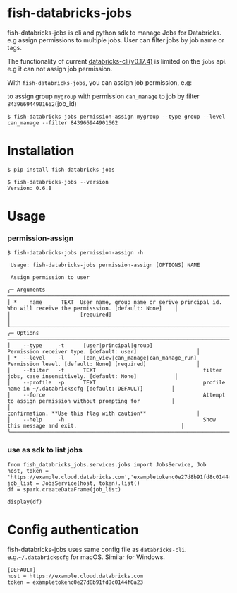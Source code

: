 # fish-databricks-jobs 

fish-databricks-jobs is cli and python sdk to manage Jobs for Databricks. e.g assign permissions to multiple jobs. User can filter jobs by job name or tags.  

The functionality of current [databricks-cli(v0.17.4)](https://pypi.org/project/databricks-cli/) is limited on the `jobs` api. e.g it can not assign job permission.

With `fish-databricks-jobs`, you can assign job permission, e.g: 

to assign group `mygroup` with permission `can_manage` to job by filter `843966944901662`(job_id) 
```angular2html
$ fish-databricks-jobs permission-assign mygroup --type group --level can_manage --filter 843966944901662
```
# Installation
```
$ pip install fish-databricks-jobs
```
```angular2html
$ fish-databricks-jobs --version
Version: 0.6.8
```
# Usage
### permission-assign
```
$ fish-databricks-jobs permission-assign -h

 Usage: fish-databricks-jobs permission-assign [OPTIONS] NAME

 Assign permission to user

╭─ Arguments ─────────────────────────────────────────────────────────────────────────────────────────────────────────────╮
│ *    name      TEXT  User name, group name or serive principal id. Who will receive the permisssion. [default: None]    │
│                      [required]                                                                                         │
╰─────────────────────────────────────────────────────────────────────────────────────────────────────────────────────────╯
╭─ Options ───────────────────────────────────────────────────────────────────────────────────────────────────────────────╮
│    --type     -t      [user|principal|group]                Permission receiver type. [default: user]                   │
│ *  --level    -l      [can_view|can_manage|can_manage_run]  Permission level. [default: None] [required]                │
│    --filter   -f      TEXT                                  filter jobs, case insensitively. [default: None]            │
│    --profile  -p      TEXT                                  profile name in ~/.databrickscfg [default: DEFAULT]         │
│    --force                                                  Attempt to assign permission without prompting for          │
│                                                             confirmation. **Use this flag with caution**                │
│    --help     -h                                            Show this message and exit.                                 │
╰─────────────────────────────────────────────────────────────────────────────────────────────────────────────────────────╯
```
### use as sdk to list jobs
```angular2html
from fish_databricks_jobs.services.jobs import JobsService, Job
host, token = 'https://example.cloud.databricks.com','exampletokenc0e27d8b91fd8c0144f0a23'
job_list = JobsService(host, token).list()
df = spark.createDataFrame(job_list)

display(df)
```
# Config authentication
fish-databricks-jobs uses same config file as `databricks-cli`. e.g.`~/.databrickscfg` for macOS. Similar for Windows.
```
[DEFAULT]
host = https://example.cloud.databricks.com
token = exampletokenc0e27d8b91fd8c0144f0a23
```



